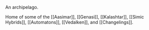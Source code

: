 An archipelago.

Home of some of the [[Aasimar]], [[Genasi]], [[Kalashtar]], [[Simic Hybrids]], [[Automatons]], [[Vedalken]], and [[Changelings]].